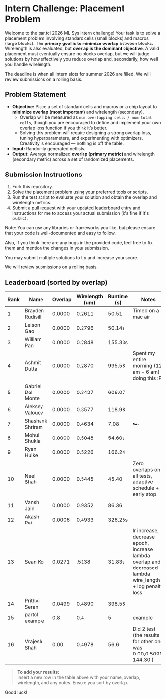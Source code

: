 # Intern Challenge: Placement Problem

Welcome to the par.tcl 2026 ML Sys intern challenge! Your task is to solve a placement problem involving standard cells (small blocks) and macros (large blocks). The **primary goal is to minimize overlap** between blocks. Wirelength is also evaluated, but **overlap is the dominant objective**. A valid placement must eventually ensure no blocks overlap, but we will judge solutions by how effectively you reduce overlap and, secondarily, how well you handle wirelength.

The deadline is when all intern slots for summer 2026 are filled. We will review submissions on a rolling basis.

## Problem Statement

- **Objective:** Place a set of standard cells and macros on a chip layout to **minimize overlap (most important)** and wirelength (secondary).  
  - Overlap will be measured as `num overlapping cells / num total cells`, though you are encouraged to define and implement your own overlap loss function if you think it’s better.  
  - Solving this problem will require designing a strong overlap loss, tuning hyperparameters, and experimenting with optimizers. Creativity is encouraged — nothing is off the table.  
- **Input:** Randomly generated netlists.  
- **Output:** Average normalized **overlap (primary metric)** and wirelength (secondary metric) across a set of randomized placements.  

## Submission Instructions

1. Fork this repository.  
2. Solve the placement problem using your preferred tools or scripts.  
3. Run the test script to evaluate your solution and obtain the overlap and wirelength metrics.  
4. Submit a pull request with your updated leaderboard entry and instructions for me to access your actual submission (it's fine if it's public).  

Note: You can use any libraries or frameworks you like, but please ensure that your code is well-documented and easy to follow.  

Also, if you think there are any bugs in the provided code, feel free to fix them and mention the changes in your submission.  

You may submit multiple solutions to try and increase your score.

We will review submissions on a rolling basis. 


## Leaderboard (sorted by overlap)

| Rank | Name            | Overlap     | Wirelength (um) | Runtime (s) | Notes                |
|------|-----------------|-------------|-----------------|-------------|----------------------|
| 1    | Brayden Rudisill  | 0.0000      | 0.2611          | 50.51       |  Timed on a mac air |
| 2    | Leison Gao      | 0.0000      | 0.2796          | 50.14s      |                      |
| 3    | William Pan     | 0.0000      | 0.2848          | 155.33s     |                      |
| 4    | Ashmit Dutta    | 0.0000      | 0.2870          | 995.58      |  Spent my entire morning (12 am - 6 am) doing this :P       |
| 5    | Gabriel Del Monte  | 0.0000      | 0.3427          | 606.07      |                                                              |
| 6    | Aleksey  Valouev| 0.0000      | 0.3577          | 118.98      |                      |
| 7    | Shashank Shriram| 0.0000      | 0.4634          |   7.08      | 🏎️                    |         
| 8    | Mohul Shukla    | 0.0000      | 0.5048          | 54.60s      |                      |
| 9    | Ryan Hulke      | 0.0000      | 0.5226          | 166.24      |                      |
| 10    | Neel  Shah      | 0.0000      | 0.5445          | 45.40       |  Zero overlaps on all tests, adaptive schedule + early stop |
| 11   | Vansh Jain      | 0.0000      | 0.9352          | 86.36       |                      |
| 12    | Akash Pai       | 0.0006      | 0.4933          | 326.25s     |                      |
| 13    | Sean Ko         | 0.0271      |  .5138          | 31.83s      | lr increase, decrease epoch, increase lambda overlap and decreased lambda wire_length + log penalty loss |  
| 14    | Prithvi Seran   | 0.0499      | 0.4890          | 398.58      |                      |
| 15    | partcl example  | 0.8         | 0.4             | 5           | example              |
| 16    | Vrajesh Shah    | 0.00        | 0.4978          | 56.6            |Did 2 test (the results for other one was 0.00,0.5099, 144.30   )                      |

> **To add your results:**  
> Insert a new row in the table above with your name, overlap, wirelength, and any notes. Ensure you sort by overlap.

Good luck!

